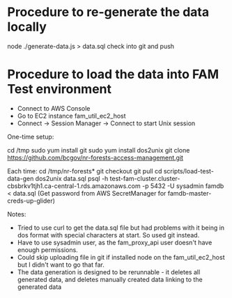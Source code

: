 # Procedure to re-generate the data locally

node ./generate-data.js > data.sql
check into git and push


# Procedure to load the data into FAM Test environment

- Connect to AWS Console
- Go to EC2 instance fam_util_ec2_host
- Connect -> Session Manager -> Connect to start Unix session

One-time setup:

cd /tmp
sudo yum install git
sudo yum install dos2unix
git clone https://github.com/bcgov/nr-forests-access-management.git


Each time:
cd /tmp/nr-forests*
git checkout <branch with revised data.sql>
git pull
cd scripts/load-test-data-gen
dos2unix data.sql
psql -h test-fam-cluster.cluster-cbsbrkv1tjh1.ca-central-1.rds.amazonaws.com -p 5432 -U sysadmin famdb < data.sql
(Get password from AWS SecretManager for famdb-master-creds-up-glider)

Notes:
- Tried to use curl to get the data.sql file but had problems with it being in dos format with special characters at start. So used git instead.
- Have to use sysadmin user, as the fam_proxy_api user doesn't have enough permissions.
- Could skip uploading file in git if installed node on the fam_util_ec2_host but I didn't want to go that far.
- The data generation is designed to be rerunnable - it deletes all generated data, and deletes manually created data linking to the generated data


